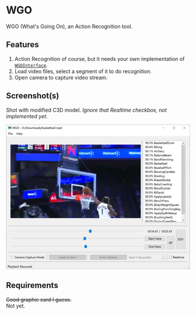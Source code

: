 WGO
==========
WGO (What's Going On), an Action Recognition tool.

Features
-----

1. Action Recognition of course, but it needs your own implementation of [`WGOInterface`](wgo_interface.py).
2. Load video files, select a segment of it to do recognition.
3. Open camera to capture video stream.

Screenshot(s)
-----
Shot with modified C3D model. *Ignore that Realtime checkbox, not implemented yet.*

![](docs/images/Snipaste_2023-05-29_11-05-43.png)

Requirements
-----
~~Good graphic card I guess.~~  
Not yet.